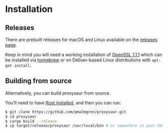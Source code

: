 # Installation

## Releases

There are prebuilt releases for macOS and Linux available on the [releases page](https://github.com/pmalmgren/proxysaur/releases).

Keep in mind you will need a working installation of [OpenSSL 1.1.1](https://www.openssl.org/source/) which can be installed via [homebrew](https://formulae.brew.sh/formula/openssl@1.1) or on Debian-based Linux distributions with `apt-get install`.

## Building from source

Alternatively, you can build proxysaur from source.

You'll need to have [Rust installed](https://www.rust-lang.org/tools/install), and then you can run:

```bash
$ git clone https://github.com/pmalmgren/proxysaur.git
$ cd proxysaur
$ cargo build --release
$ cp target/release/proxysaur /usr/local/bin # or somewhere in your PATH
```